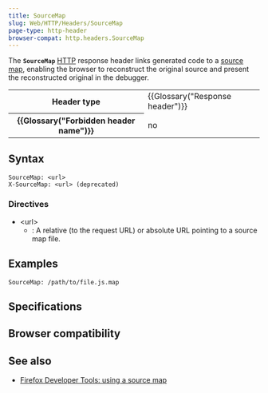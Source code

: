 ```yaml
---
title: SourceMap
slug: Web/HTTP/Headers/SourceMap
page-type: http-header
browser-compat: http.headers.SourceMap
---
```




The **`SourceMap`** [HTTP](/Web/HTTP) response header links generated code to a [source map](https://firefox-source-docs.mozilla.org/devtools-user/debugger/how_to/use_a_source_map/index.html), enabling the browser to reconstruct the original source and present the reconstructed original in the debugger.

<table class="properties">
  <tbody>
    <tr>
      <th scope="row">Header type</th>
      <td>{{Glossary("Response header")}}</td>
    </tr>
    <tr>
      <th scope="row">{{Glossary("Forbidden header name")}}</th>
      <td>no</td>
    </tr>
  </tbody>
</table>

## Syntax

```http
SourceMap: <url>
X-SourceMap: <url> (deprecated)
```

### Directives

- \<url>
  - : A relative (to the request URL) or absolute URL pointing to a source map file.

## Examples

```http
SourceMap: /path/to/file.js.map
```

## Specifications



## Browser compatibility



## See also

- [Firefox Developer Tools: using a source map](https://firefox-source-docs.mozilla.org/devtools-user/debugger/how_to/use_a_source_map/index.html)
